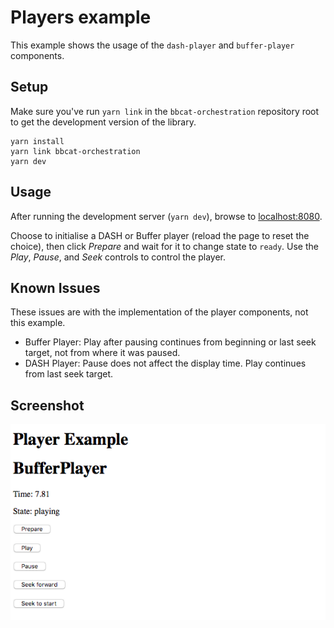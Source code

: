 # Players example

This example shows the usage of the `dash-player` and `buffer-player` components.

## Setup

Make sure you've run `yarn link` in the `bbcat-orchestration` repository root to get the
development version of the library.

```
yarn install
yarn link bbcat-orchestration
yarn dev
```

## Usage

After running the development server (`yarn dev`), browse to [localhost:8080](http://localhost:8080).

Choose to initialise a DASH or Buffer player (reload the page to reset the choice), then click
_Prepare_ and wait for it to change state to `ready`. Use the _Play_, _Pause_, and _Seek_ controls
to control the player.

## Known Issues

These issues are with the implementation of the player components, not this example.

 * Buffer Player: Play after pausing continues from beginning or last seek target, not from where
   it was paused.
 * DASH Player: Pause does not affect the display time. Play continues from last seek target.

## Screenshot

![Screenshot of Players example](screenshot.png)

